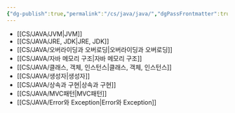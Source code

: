 ```yaml
---
{"dg-publish":true,"permalink":"/cs/java/java/","dgPassFrontmatter":true,"noteIcon":"","created":"2024-10-27T21:11:29.242+09:00","updated":"2024-10-28T04:17:56.035+09:00"}
---
```



- [[CS/JAVA/JVM\|JVM]]
- [[CS/JAVA/JRE, JDK\|JRE, JDK]]
- [[CS/JAVA/오버라이딩과 오버로딩\|오버라이딩과 오버로딩]]
- [[CS/JAVA/자바 메모리 구조\|자바 메모리 구조]]
- [[CS/JAVA/클래스, 객체, 인스턴스\|클래스, 객체, 인스턴스]]
- [[CS/JAVA/생성자\|생성자]]
- [[CS/JAVA/상속과 구현\|상속과 구현]]
- [[CS/JAVA/MVC패턴\|MVC패턴]]
- [[CS/JAVA/Error와 Exception\|Error와 Exception]]
